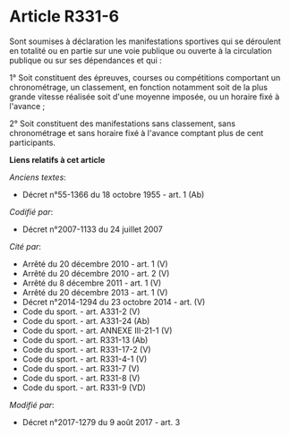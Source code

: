 # Article R331-6

Sont soumises à déclaration les manifestations sportives qui se déroulent en totalité ou en partie sur une voie publique ou
ouverte à la circulation publique ou sur ses dépendances et qui :

1° Soit constituent des épreuves, courses ou compétitions comportant un chronométrage, un classement, en fonction notamment
soit de la plus grande vitesse réalisée soit d'une moyenne imposée, ou un horaire fixé à l'avance ;

2° Soit constituent des manifestations sans classement, sans chronométrage et sans horaire fixé à l'avance comptant plus de
cent participants.

**Liens relatifs à cet article**

_Anciens textes_:

  - Décret n°55-1366 du 18 octobre 1955 - art. 1 (Ab)

_Codifié par_:

  - Décret n°2007-1133 du 24 juillet 2007

_Cité par_:

  - Arrêté du 20 décembre 2010 - art. 1 (V)
  - Arrêté du 20 décembre 2010 - art. 2 (V)
  - Arrêté du 8 décembre 2011 - art. 1 (V)
  - Arrêté du 20 décembre 2013 - art. 1 (V)
  - Décret n°2014-1294 du 23 octobre 2014 - art. (V)
  - Code du sport. - art. A331-2 (V)
  - Code du sport. - art. A331-24 (Ab)
  - Code du sport. - art. ANNEXE III-21-1 (V)
  - Code du sport. - art. R331-13 (Ab)
  - Code du sport. - art. R331-17-2 (V)
  - Code du sport. - art. R331-4-1 (V)
  - Code du sport. - art. R331-7 (V)
  - Code du sport. - art. R331-8 (V)
  - Code du sport. - art. R331-9 (VD)

_Modifié par_:

  - Décret n°2017-1279 du 9 août 2017 - art. 3
